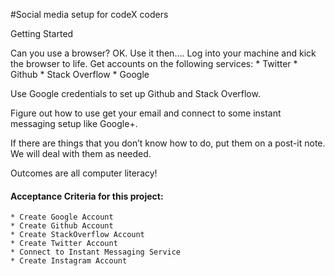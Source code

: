 #Social media setup for codeX coders

Getting Started

Can you use a browser? OK. Use it then…. Log into your machine and kick the browser to life. 
Get accounts on the following services: 
	* Twitter
	* Github
	* Stack Overflow
	* Google
	
Use Google credentials to set up Github and Stack Overflow.  

Figure out how to use get your email and connect to some instant messaging setup like Google+.

If there are things that you don’t know how to do, put them on a post-it note. We will deal with them as needed.

Outcomes are all computer literacy!

#### Acceptance Criteria for this project:
	* Create Google Account
	* Create Github Account
	* Create StackOverflow Account
	* Create Twitter Account
	* Connect to Instant Messaging Service
	* Create Instagram Account
